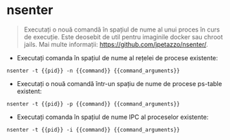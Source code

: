 # nsenter

> Executați o nouă comandă în spațiul de nume al unui proces în curs de execuție.
> Este deosebit de util pentru imaginile docker sau chroot jails.
> Mai multe informații: <https://github.com/jpetazzo/nsenter/>.

- Executați comanda în spațiul de nume al rețelei de procese existente:

`nsenter -t {{pid}} -n {{command}} {{command_arguments}}`

- Executați o nouă comandă într-un spațiu de nume de procese ps-table existent:

`nsenter -t {{pid}} -p {{command}} {{command_arguments}}`

- Executați comanda în spațiul de nume IPC al proceselor existente:

`nsenter -t {{pid}} -i {{command}} {{command_arguments}}`
